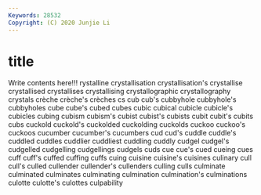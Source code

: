 ```yaml
---
Keywords: 28532
Copyright: (C) 2020 Junjie Li
---
```


# title

Write contents here!!!
rystalline 
crystallisation 
crystallisation's 
crystallise 
crystallised 
crystallises 
crystallising 
crystallographic 
crystallography
crystals 
crèche 
crèche's 
crèches 
cs 
cub 
cub's 
cubbyhole 
cubbyhole's 
cubbyholes
cube 
cube's 
cubed 
cubes 
cubic 
cubical 
cubicle 
cubicle's 
cubicles 
cubing
cubism 
cubism's 
cubist 
cubist's 
cubists 
cubit 
cubit's 
cubits 
cubs 
cuckold
cuckold's 
cuckolded 
cuckolding 
cuckolds 
cuckoo 
cuckoo's 
cuckoos 
cucumber 
cucumber's 
cucumbers
cud 
cud's 
cuddle 
cuddle's 
cuddled 
cuddles 
cuddlier 
cuddliest 
cuddling 
cuddly
cudgel 
cudgel's 
cudgelled 
cudgelling 
cudgellings 
cudgels 
cuds 
cue 
cue's 
cued
cueing 
cues 
cuff 
cuff's 
cuffed 
cuffing 
cuffs 
cuing 
cuisine 
cuisine's
cuisines 
culinary 
cull 
cull's 
culled 
cullender 
cullender's 
cullenders 
culling 
culls
culminate 
culminated 
culminates 
culminating 
culmination 
culmination's 
culminations 
culotte 
culotte's 
culottes
culpability 
